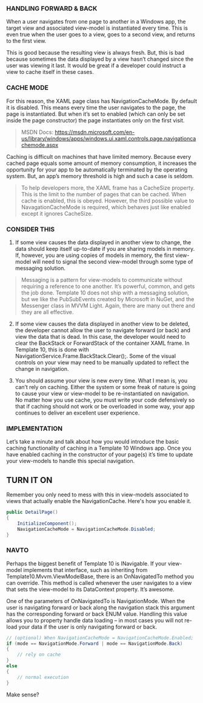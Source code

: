 ### HANDLING FORWARD & BACK

When a user navigates from one page to another in a Windows app, the target view and associated view-model is instantiated every time. This is even true when the user goes to a view, goes to a second view, and returns to the first view. 

This is good because the resulting view is always fresh. But, this is bad because sometimes the data displayed by a view hasn’t changed since the user was viewing it last. It would be great if a developer could instruct a view to cache itself in these cases.

### CACHE MODE

For this reason, the XAML page class has NavigationCacheMode. By default it is disabled. This means every time the user navigates to the page, the page is instantiated. But when it’s set to enabled (which can only be set inside the page constructor) the page instantiates only on the first visit.

> MSDN Docs: https://msdn.microsoft.com/en-us/library/windows/apps/windows.ui.xaml.controls.page.navigationcachemode.aspx

Caching is difficult on machines that have limited memory. Because every cached page equals some amount of memory consumption, it increases the opportunity for your app to be automatically terminated by the operating system. But, an app’s memory threshold is high and such a case is seldom. 

> To help developers more, the XAML frame has a CacheSize property. This is the limit to the number of pages that can be cached. When cache is enabled, this is obeyed. However, the third possible value to NavagationCacheMode is required, which behaves just like enabled except it ignores CacheSize.

### CONSIDER THIS

1. If some view causes the data displayed in another view to change, the data should keep itself up-to-date if you are sharing models in memory. If, however, you are using copies of models in memory, the first view-model will need to signal the second view-model through some type of messaging solution. 

> Messaging is a pattern for view-models to communicate without requiring a reference to one another. It’s powerful, common, and gets the job done. Template 10 does not ship with a messaging solution, but we like the PubSubEvents created by Microsoft in NuGet, and the Messenger class in MVVM Light. Again, there are many out there and they are all effective.

2. If some view causes the data displayed in another view to be deleted, the developer cannot allow the user to navigate forward (or back) and view the data that is dead. In this case, the developer would need to clear the BackStack  or ForwardStack of the container XAML frame. In Template 10, this is done with NavigationService.Frame.BackStack.Clear();. Some of the visual controls on your view may need to be manually updated to reflect the change in navigation.

3. You should assume your view is new every time. What I mean is, you can’t rely on caching. Either the system or some freak of nature is going to cause your view or view-model to be re-instantiated on navigation. No matter how you use cache, you must write your code defensively so that if caching should not work or be overloaded in some way, your app continues to deliver an excellent user experience.

### IMPLEMENTATION

Let’s take a minute and talk about how you would introduce the basic caching functionality of caching in a Template 10 Windows app. Once you have enabled caching in the constructor of your page(s) it’s time to update your view-models to handle this special navigation.

## TURN IT ON

Remember you only need to mess with this in view-models associated to views that actually enable the NavigationCache. Here's how you enable it.

```c#
public DetailPage()
{
    InitializeComponent();
    NavigationCacheMode = NavigationCacheMode.Disabled;
}
```

### NAVTO

Perhaps the biggest benefit of Template 10 is INavigable. If your view-model implements that interface, such as inheriting from Template10.Mvvm.ViewModelBase, there is an OnNavigatedTo method you can override. This method is called whenever the user navigates to a view that sets the view-model to its DataContext property. It’s awesome.

One of the parameters of OnNavigatedTo is NavigationMode. When the user is navigating forward or back along the navigation stack this argument has the corresponding forward or back ENUM value. Handling this value allows you to property handle data loading – in most cases you will not re-load your data if the user is only navigating forward or back.

```C#
// (optional) When NavigationCacheMode = NavigationCacheMode.Enabled;
if (mode == NavigationMode.Forward | mode == NavigationMode.Back)
{
    // rely on cache
}
else
{
    // normal execution
}
```

Make sense?
